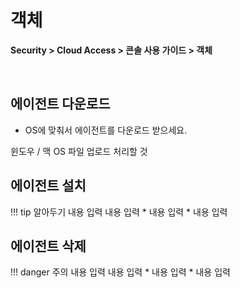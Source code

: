# 객체

**Security > Cloud Access > 콘솔 사용 가이드 > 객체**

<br>

## 에이전트 다운로드

* OS에 맞춰서 에이전트를 다운로드 받으세요.

윈도우 / 맥 OS 파일 업로드 처리할 것

## 에이전트 설치

!!! tip 알아두기
    내용 입력
    내용 입력
    * 내용 입력
    * 내용 입력

## 에이전트 삭제


!!! danger 주의
    내용 입력
    내용 입력
    * 내용 입력
    * 내용 입력

